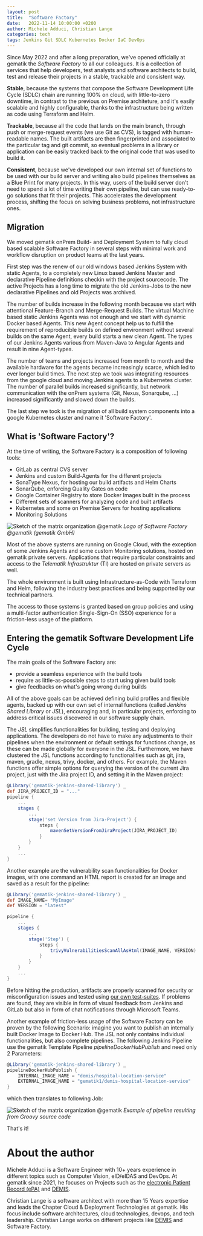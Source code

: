 ```yaml
---
layout: post
title:  "Software Factory"
date:   2022-11-14 10:00:00 +0200
author: Michele Adduci, Christian Lange
categories: tech
tags: Jenkins Git SDLC Kubernetes Docker IaC DevOps
---
```


Since May 2022 and after a long preparation, we've opened officially at gematik the _Software Factory_ to all our colleagues. It is a collection of services that help developers, test analysts and software architects to build, test and release their projects in a stable, trackable and consistent way.

**Stable**, because the systems that compose the Software Development Life Cycle (SDLC) chain are running 100% on cloud, with little-to-zero downtime, in contrast to the previous on Premise architeture, and it's easily scalable and highly configurable, thanks to the infrastructure being written as code using Terraform and Helm.

**Trackable**, because all the code that lands on the main branch, through push or merge-request events (we use Git as CVS), is tagged with human-readable names. The built artifacts are then fingerprinted and associated to the particular tag and git commit, so eventual problems in a library or application can be easily tracked back to the original code that was used to build it.

**Consistent**, because we've developed our own internal set of functions to be used with our build server and writing also build pipelines themselves as a Blue Print for many projects. In this way, users of the build server don't need to spend a lot of time writing their own pipeline, but can use ready-to-go solutions that fit their projects. This accelerates the development process, shifting the focus on solving business problems, not infrastructure ones.

## Migration

We moved gematik onPrem Build- and Deployment System to fully cloud based scalable Software Factory in several steps with minimal work and workflow disruption on product teams at the last years.

First step was the renew of our old windows based Jenkins System with static Agents, to a completely new Linux based Jenkins Master and declarative Pipeline definitions checkin with the project sourcecode. The active Projects has a long time to migrate the old Jenkins-Jobs to the new declarative Pipelines and old Projects was archived.

The number of builds increase in the following month because we start with attentional Feature-Branch and Merge-Request Builds. The virtual Machine based static Jenkins Agents was not enough and we start with dynamic Docker based Agents. This new Agent concept help us to fulfill the requirement of reproducible builds on defined environment without several builds on the same Agent, every build starts a new clean Agent.
The types of our Jenkins Agents various from Maven-Java to Angular Agents and result in nine Agent-types.

The number of teams and projects increased from month to month and the available hardware for the agents became increasingly scarce, which led to ever longer build times. The next step we took was integrating resources from the google cloud and moving Jenkins agents to a Kubernetes cluster. The number of parallel builds increased significantly, but network communication with the onPrem systems (Git, Nexus, Sonarqube, ...) increased significantly and slowed down the builds.

The last step we took is the migration of all build system components into a google Kubernetes cluster and name it 'Software Factory'.

## What is 'Software Factory'?

At the time of writing, the Software Factory is a composition of following tools:

* GitLab as central CVS server
* Jenkins and custom Build-Agents for the different projects
* SonaType Nexus, for hosting our build artifacts and Helm Charts
* SonarQube, enforcing Quality Gates on code
* Google Container Registry to store Docker Images built in the process
* Different sets of scanners for analyzing code and built artifacts
* Kubernetes and some on Premise Servers for hosting applications
* Monitoring Solutions

![Sketch of the matrix organization @gematik]({{site.baseurl}}/assets/img/20221114-swfactory/Software-Factory.webp)
*Logo of Software Factory @gematik (gematik GmbH)*

Most of the above systems are running on Google Cloud, with the exception of some Jenkins Agents and some custom Monitoring solutions, hosted on gematik private servers. Applications that require particular constraints and access to the _Telematik Infrastruktur_ (TI) are hosted on private servers as well.

The whole environment is built using Infrastructure-as-Code with Terraform and Helm, following the industry best practices and being supported by our technical partners.

The access to those systems is granted based on group policies and using a multi-factor authentication Single-Sign-On (SSO) experience for a friction-less usage of the platform.

## Entering the gematik Software Development Life Cycle

The main goals of the Software Factory are:

* provide a seamless experience with the build tools
* require as little-as-possible steps to start using given build tools
* give feedbacks on what's going wrong during builds

All of the above goals can be achieved defining build profiles and flexible agents, backed up with our own set of internal functions (called _Jenkins Shared Library_ or _JSL_), encouraging and, in particular projects, enforcing to address critical issues discovered in our software supply chain.

The _JSL_ simplifies functionalities for building, testing and deploying applications. The developers do not have to make any adjustments to their pipelines when the environment or default settings for functions change, as these can be made globally for everyone in the JSL. Furthermore, we have clustered the JSL functions according to functionalities such as git, jira, maven, gradle, nexus, trivy, docker, and others. For example, the Maven functions offer simple options for querying the version of the current Jira project, just with the Jira project ID, and setting it in the Maven project:

```groovy
@Library('gematik-jenkins-shared-library') _
def JIRA_PROJECT_ID = "..."
pipeline {
    ...
    stages {
        ...
        stage('set Version from Jira-Project') {
            steps {
                mavenSetVersionFromJiraProject(JIRA_PROJECT_ID)
            }
        }
    }
    ...
}
```

Another example are the vulnerability scan functionalities for Docker images, with one command an HTML report is created for an image and saved as a result for the pipeline:

```groovy
@Library('gematik-jenkins-shared-library') _
def IMAGE_NAME= "MyImage"
def VERSION = "latest"

pipeline {
    ...
    stages {
        ...
        stage('Step') {
            steps {
                trivyVulnerabilitiesScanAllAsHtml(IMAGE_NAME, VERSION)
            }
        }
    }
    ...
}
```

Before hitting the production, artifacts are properly scanned for security or misconfiguration issues and tested using [our own test-suites]({{site.baseurl}}/testing/2022/10/13/zeroline-test-suite). If problems are found, they are visible in form of visual feedback from Jenkins and GitLab but also in form of chat notifications through Microsoft Teams.

Another example of friction-less usage of the Software Factory can be proven by the following Scenario: imagine you want to publish an internally built Docker Image to Docker Hub. The JSL not only contains individual functionalities, but also complete pipelines. 
The following Jenkins Pipeline use the gematik Template Pipeline _pipelineDockerHubPublish_ and need only 2 Parameters:

```groovy
@Library('gematik-jenkins-shared-library') _
pipelineDockerHubPublish {
    INTERNAL_IMAGE_NAME = "demis/hospital-location-service"
    EXTERNAL_IMAGE_NAME = "gematik1/demis-hospital-location-service"
}
```

which then translates to following Job:

![Sketch of the matrix organization @gematik]({{site.baseurl}}/assets/img/20221114-swfactory/pipeline.webp)
*Example of pipeline resulting from Groovy source code*

That's it!

# About the author

Michele Adduci is a Software Engineer with 10+ years experience in different topics such as Computer Vision, eID/eIDAS and DevOps. At gematik since 2021, he focuses on Projects such as the [electronic Patient Record (ePA)](https://www.gematik.de/anwendungen/e-patientenakte) and [DEMIS](https://www.gematik.de/anwendungen/demis).

Christian Lange is a software architect with more than 15 Years expertise and leads the Chapter Cloud & Deployment Technologies at gematik. His focus include software architectures, cloud technologies, devops, and tech leadership. Christian Lange works on different projects like [DEMIS](https://www.gematik.de/anwendungen/demis) and Software Factory.
